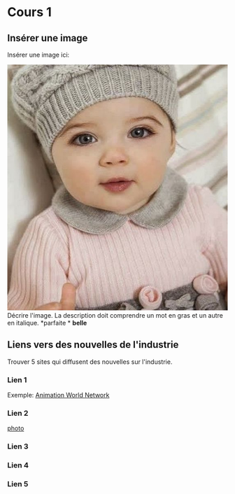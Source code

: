 # Cours 1
## Insérer une image
Insérer une image ici: 

![image 1 ](image/bebe.jpeg)
Décrire l'image. La description doit comprendre un mot en gras et un autre en italique. 
*parfaite * **belle**
## Liens vers des nouvelles de l'industrie
Trouver 5 sites qui diffusent des nouvelles sur l'industrie.

### Lien 1 
Exemple: [Animation World Network](https://www.awn.com/)

### Lien 2 
[photo ](https://pixabay.com/fr/)
### Lien 3 


### Lien 4 


### Lien 5 

